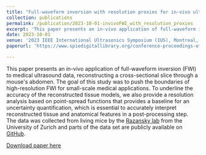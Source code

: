 ```yaml
---
title: "Full-waveform inversion with resolution proxies for in-vivo ultrasound computed tomography"
collection: publications
permalink: /publication/2023-10-01-invivoFWI_with_resolution_proxies
excerpt: 'This paper presents an in-vivo application of full-waveform inversion (FWI) to medical ultrasound data, reconstructing a cross-sectional slice through a mouse's abdomen. The goal of this study was to push the boundaries of high-resolution FWI for small-scale medical applications. To underline the accuracy of the reconstructed tissue models, we also provide a resolution analysis based on point-spread functions that provides a baseline for an uncertainty quantification, which is essential to accurately interpret reconstructed tissue and anatomical features in a post-processing step.  '
date: 2023-10-01
venue: '2023 IEEE International Ultrasonics Symposium (IUS), Montreal, Quebec, Canada'
paperurl: 'https://www.spiedigitallibrary.org/conference-proceedings-of-spie/12932/129320H/Waveform-inversion-with-calibrated-source-time-functions-for-improving-in/10.1117/12.3006768.short'

---
```

This paper presents an in-vivo application of full-waveform inversion (FWI) to medical ultrasound data, reconstructing a cross-sectional slice through a mouse's abdomen. The goal of this study was to push the boundaries of high-resolution FWI for small-scale medical applications. To underline the accuracy of the reconstructed tissue models, we also provide a resolution analysis based on point-spread functions that provides a baseline for an uncertainty quantification, which is essential to accurately interpret reconstructed tissue and anatomical features in a post-processing step. The data was collected from living mice by the [Razansky lab](https://www.razanskylab.org/) from the University of Zurich and parts of the data set are publicly available on [GitHub](https://github.com/berkanlafci/pyruct). 

[Download paper here](https://www.researchgate.net/publication/375475478_Full-waveform_inversion_with_resolution_proxies_for_in-vivo_ultrasound_computed_tomography)


